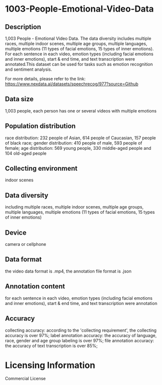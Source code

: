 # 1003-People-Emotional-Video-Data


## Description
1,003 People - Emotional Video Data. The data diversity includes multiple races, multiple indoor scenes, multiple age groups, multiple languages, multiple emotions (11 types of facial emotions, 15 types of inner emotions). For each sentence in each video, emotion types (including facial emotions and inner emotions), start & end time, and text transcription were annotated.This dataset can be used for tasks such as emotion recognition and sentiment analysis.

For more details, please refer to the link: https://www.nexdata.ai/datasets/speechrecog/977?source=Github


## Data size
1,003 people, each person has one or several videos with multiple emotions

## Population distribution
race distribution: 232 people of Asian, 614 people of Caucasian, 157 people of black race; gender distribution: 410 people of male, 593 people of female; age distribution: 569 young people, 330 middle-aged people and 104 old-aged people

## Collecting environment
indoor scenes

## Data diversity
including multiple races, multiple indoor scenes, multiple age groups, multiple languages, multiple emotions (11 types of facial emotions, 15 types of inner emotions)

## Device
camera or cellphone

## Data format
the video data format is .mp4, the annotation file format is .json

## Annotation content
for each sentence in each video, emotion types (including facial emotions and inner emotions), start & end time, and text transcription were annotation

## Accuracy
collecting accuracy: according to the 'collecting requirement', the collecting accuracy is over 97%; label annotation accuracy: the accuracy of language, race, gender and age group labeling is over 97%; file annotation accuracy: the accuracy of text transcription is over 85%;

# Licensing Information
Commercial License
